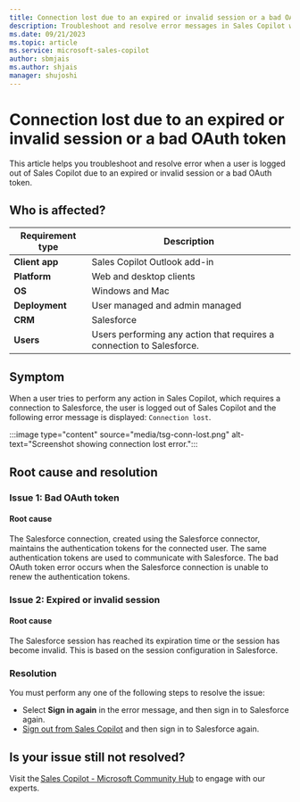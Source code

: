 ```yaml
---
title: Connection lost due to an expired or invalid session or a bad OAuth token
description: Troubleshoot and resolve error messages in Sales Copilot when a user is logged out due to an expired or invalid session or a bad OAuth token.
ms.date: 09/21/2023
ms.topic: article
ms.service: microsoft-sales-copilot
author: sbmjais
ms.author: shjais
manager: shujoshi
---
```


# Connection lost due to an expired or invalid session or a bad OAuth token

This article helps you troubleshoot and resolve error when a user is logged out of Sales Copilot due to an expired or invalid session or a bad OAuth token.

## Who is affected?

| Requirement type |Description  |
|---------|---------|
|**Client app**     |  Sales Copilot Outlook add-in        |
|**Platform**     | Web and desktop clients         |
|**OS**     | Windows and Mac         |
|**Deployment**     | User managed and admin managed       |
|**CRM**     | Salesforce        |
|**Users**     | Users performing any action that requires a connection to Salesforce.|

## Symptom

When a user tries to perform any action in Sales Copilot, which requires a connection to Salesforce, the user is logged out of Sales Copilot and the following error message is displayed: `Connection lost`.

:::image type="content" source="media/tsg-conn-lost.png" alt-text="Screenshot showing connection lost error.":::

## Root cause and resolution

### Issue 1: Bad OAuth token

#### Root cause

The Salesforce connection, created using the Salesforce connector, maintains the authentication tokens for the connected user. The same authentication tokens are used to communicate with Salesforce. The bad OAuth token error occurs when the Salesforce connection is unable to renew the authentication tokens. 

### Issue 2: Expired or invalid session

#### Root cause

The Salesforce session has reached its expiration time or the session has become invalid. This is based on the session configuration in Salesforce.

### Resolution

You must perform any one of the following steps to resolve the issue:

- Select **Sign in again** in the error message, and then sign in to Salesforce again.
- [Sign out from Sales Copilot](sign-out-sales-copilot.md) and then sign in to Salesforce again.

## Is your issue still not resolved?

Visit the [Sales Copilot - Microsoft Community Hub](https://techcommunity.microsoft.com/t5/viva-sales/bd-p/VivaSales) to engage with our experts.